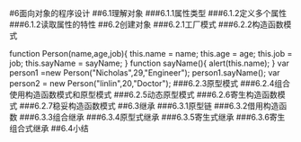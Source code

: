 #6面向对象的程序设计
##6.1理解对象
###6.1.1属性类型
###6.1.2定义多个属性
###6.1.2读取属性的特性
##6.2创建对象
###6.2.1工厂模式
###6.2.2构造函数模式

function Person(name,age,job){
        this.name = name;
        this.age = age;
        this.job = job;
        this.sayName = sayName;
    }
    function sayName(){
        alert(this.name);
    }
    var person1 =new Person("Nicholas",29,"Engineer");
    person1.sayName();
    var person2 = new Person("linlin",20,"Doctor");
###6.2.3原型模式
###6.2.4组合使用构造函数模式和原型模式
###6.2.5动态原型模式
###6.2.6寄生构造函数模式
###6.2.7稳妥构造函数模式
##6.3继承
###6.3.1原型链
###6.3.2借用构造函数
###6.3.3组合继承
###6.3.4原型式继承
###6.3.5寄生式继承
###6.3.6寄生组合式继承
##6.4小结
